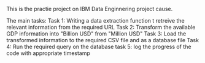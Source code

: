 This is the practie project on IBM Data Enginnering project cause.

The main tasks:
  Task 1: Writing a data extraction function t retreive the relevant information from the required URL
  Task 2: Transform the available GDP information into "Billion USD" from "Million USD"
  Task 3: Load the transformed information to the required CSV file and as a database file
  Task 4: Run the required query on the database
  task 5: log the progress of the code with appropriate timestamp
